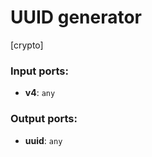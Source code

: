 # UUID generator

[crypto]

### Input ports:

* __v4__: `any`

### Output ports:

* __uuid__: `any`

